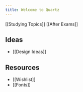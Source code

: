 ```yaml
---
title: Welcome to Quartz
---
```

[[Studying Topics]]
[[After Exams]]

## Ideas
- [[Design Ideas]]
## Resources
- [[Wishlist]]
- [[Fonts]]
